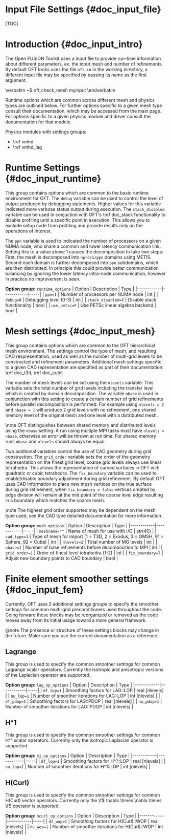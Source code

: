 Input File Settings    {#doc_input_file}
===================

[TOC]

# Introduction {#doc_input_intro}

The Open FUSION Toolkit uses a input file to provide run-time information about different parameters, ex. the input mesh and number of refinements. By default OFT looks uses the file `oft.in` in the working directory, a different input file may be specified by passing its name as the first argument.

\verbatim
~$ oft_check_mesh myinput
\endverbatim

 Runtime options which are common across different mesh and physics types are outlined below. For further options specific to a given
 mesh type consult their documentation, which may be accessed from the main page. For options specific to a given physics module and
 driver consult the documentation for that module.

Physics modules with settings groups:
 - \ref xmhd
 - \ref xmhd_lag

# Runtime Settings {#doc_input_runtime}

 This group contains options which are common to the basic runtime environment for OFT. The `debug` variable can be used to control the
 level of output produced by debugging statements. Higher values for this variable indicated more verbose status output during execution. The
 `stack_disabled` variable can be used in conjuction with OFT's \ref doc_stack functionality to disable profiling until a specific point in
 execution. This allows you to exclude setup code from profiling and provide results only on the operations of interest.

 The `ppn` variable is used to indicated the number of processors on a given NUMA node, who share a common and lower latency communication
 link. Setting this to a value above 1 causes the decomposition to take two steps: First, the mesh is decomposed into `nprocs/ppn` domains
 using METIS. Second each domain is further decomposed into `ppn` subdomains, which are then distributed. In principle this could provide
 better communication balancing by ignoring the lower latency intra-node communication, however in practice no improvement is seen.

**Option group:** `runtime_options`
|  Option  |  Description  | Type |
|------------|------------|-----|
| `ppn=1`             | Number of processors per NUMA node | int |
| `debug=0`           | Debugging level (0-3) | int |
| `stack_disabled=F`  | Disable stack functionality | bool |
| `use_petsc=F`       | Use PETSc linear algebra backend | bool |

# Mesh settings {#doc_input_mesh}

This group contains options which are common to the OFT hierarchical mesh environment. The settings control the type of mesh, and resulting
CAD respresentation, used as well as the number of multi-grid levels to be constructed and refinement parameters. Additional mesh settings specific
to a given CAD representation are specified as part of their documentation: \ref doc_t3d, \ref doc_cubit

The number of mesh levels can be set using the `nlevels` variable. This variable sets the total number of grid levels including the transfer
level which is created by domain decomposition. The variable `nbase` is used in conjunction with this setting to create a certain number of grid
refinements before parallel decomposition is performed. For example using `nlevels = 2` and `nbase = 1` will produce 2 grid levels with no refinement,
one shared memory level of the original mesh and one level with a distributed mesh.  

\note OFT distinguishes between shared memory and distributed levels using the `nbase` setting. A run using multiple MPI tasks must have
`nlevels > nbase`, otherwise an error will be thrown at run time. For shared memory runs `nbase` and `nlevels` should always be
equal.

Two additional variables control the use of CAD geometry during grid construction. The `grid_order` variable sets the order of the geometry
representation on the finest grid level, coarse grid levels always use linear tetrahedra. This allows the representation of curved surfaces in
OFT with quadratic or cubic tetrahedra. The `fix_boundary` variable can be used to enable/disable boundary adjustment during grid refinement.
By default OFT uses CAD information to place new mesh vertices on the true surface during grid refinement, when `fix_boundary = false` vertices
created by edge division will remain at the mid point of the coarse level edge resulting in a boundary which matches the coarse mesh.

\note The highest grid order supported may be dependent on the mesh type used, see the CAD type detailed documentation for more information.

**Option group:** `mesh_options`
|  Option  |  Description  | Type |
|------------|------------|-----|
| `meshname=""`     | Name of mesh for use with I/O | str(40) |
| `cad_type=1`      | Type of mesh for import (1 = T3D, 2 = Exodus, 3 = GMSH, 91 = Sphere, 92 = Cube) | int |
| `nlevels=2`       | Total number of MG levels | int |
| `nbase=1`         | Number of base refinements before decomposition to MPI | int |
| `grid_order=1`    | Order of finest level tetrahedra (1-2) | int |
| `fix_boundary=T`  | Adjust new boundary points to CAD boundary | bool |

# Finite element smoother settings {#doc_input_fem}

Currently, OFT uses 3 additional settings groups to specify the smoother settings for common multi-grid preconditioners used throughout
the code. Going forward these blocks may be reorganized or removed as the code moves away from its initial usage toward a more general framwork.

@note The presence or structure of these settings blocks may change in the future.
Make sure you use the current documentation as a reference.

## Lagrange

This group is used to specify the common smoother settings for common Lagrange scalar
operators. Currently the isotropic and anisotropic versions of the Laplacian operator
are supported.

**Option group:** `lag_op_options`
|  Option  |  Description  | Type |
|------------|------------|-----|
| `df_lop=1`   | Smoothing factors for LAG::LOP | real [nlevels] |
| `nu_lop=1`   | Number of smoother iterations for LAG::LOP | int [nlevels] |
| `df_pdop=1`  | Smoothing factors for LAG::PDOP | real [nlevels] |
| `nu_pdop=1`  | Number of smoother iterations for LAG::PDOP | int [nlevels] |

## H^1

This group is used to specify the common smoother settings for common H^1 scalar
operators. Currently only the isotropic Laplacian operator is supported.

**Option group:** `h1_op_options`
|  Option  |  Description  | Type |
|------------|------------|-----|
| `df_lop=1`   | Smoothing factors for H^1::LOP | real [nlevels] |
| `nu_lop=1`   | Number of smoother iterations for H^1::LOP | int [nlevels] |

## H(Curl)

This group is used to specify the common smoother settings for common H(Curl) vector
operators. Currently only the \f$ \nabla \times \nabla \times \f$ operator is supported.

**Option group:** `hcurl_op_options`
|  Option  |  Description  | Type |
|------------|------------|-----|
| `df_wop=1`   | Smoothing factors for H(Curl)::WOP | real [nlevels] |
| `nu_wop=1`   | Number of smoother iterations for H(Curl)::WOP | int [nlevels] |
